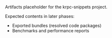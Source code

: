Artifacts placeholder for the krpc-snippets project.

Expected contents in later phases:
- Exported bundles (resolved code packages)
- Benchmarks and performance reports

